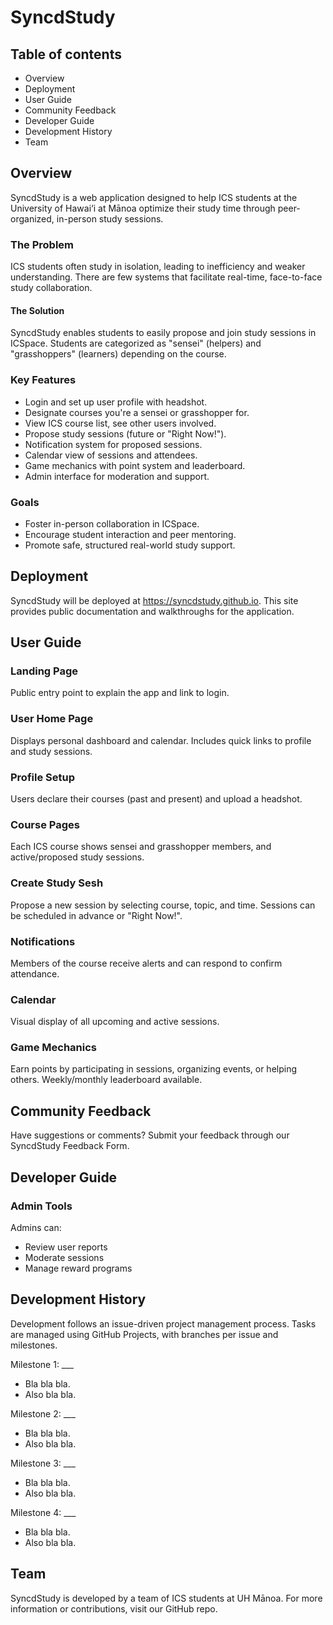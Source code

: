 # SyncdStudy

## Table of contents
- Overview
- Deployment
- User Guide
- Community Feedback
- Developer Guide
- Development History
- Team

## Overview

SyncdStudy is a web application designed to help ICS students at the University of Hawai‘i at Mānoa optimize their study time through peer-organized, in-person study sessions.

### The Problem

ICS students often study in isolation, leading to inefficiency and weaker understanding. There are few systems that facilitate real-time, face-to-face study collaboration.

#### The Solution

SyncdStudy enables students to easily propose and join study sessions in ICSpace. Students are categorized as "sensei" (helpers) and "grasshoppers" (learners) depending on the course.

### Key Features

- Login and set up user profile with headshot.
- Designate courses you're a sensei or grasshopper for.
- View ICS course list, see other users involved.
- Propose study sessions (future or "Right Now!").
- Notification system for proposed sessions.
- Calendar view of sessions and attendees.
- Game mechanics with point system and leaderboard.
- Admin interface for moderation and support.

### Goals

- Foster in-person collaboration in ICSpace.
- Encourage student interaction and peer mentoring.
- Promote safe, structured real-world study support.

## Deployment

SyncdStudy will be deployed at https://syncdstudy.github.io. This site provides public documentation and walkthroughs for the application.

## User Guide

### Landing Page

Public entry point to explain the app and link to login.

### User Home Page

Displays personal dashboard and calendar. Includes quick links to profile and study sessions.

### Profile Setup

Users declare their courses (past and present) and upload a headshot.

### Course Pages

Each ICS course shows sensei and grasshopper members, and active/proposed study sessions.

### Create Study Sesh

Propose a new session by selecting course, topic, and time. Sessions can be scheduled in advance or "Right Now!".

### Notifications

Members of the course receive alerts and can respond to confirm attendance.

### Calendar

Visual display of all upcoming and active sessions.

### Game Mechanics

Earn points by participating in sessions, organizing events, or helping others. Weekly/monthly leaderboard available.

## Community Feedback

Have suggestions or comments? Submit your feedback through our SyncdStudy Feedback Form.

## Developer Guide

### Admin Tools

Admins can:
- Review user reports
- Moderate sessions
- Manage reward programs

## Development History

Development follows an issue-driven project management process. Tasks are managed using GitHub Projects, with branches per issue and milestones.

Milestone 1: ___

- Bla bla bla.
- Also bla bla.

Milestone 2: ___

- Bla bla bla.
- Also bla bla.

Milestone 3: ___

- Bla bla bla.
- Also bla bla.

Milestone 4: ___

- Bla bla bla.
- Also bla bla.


## Team

SyncdStudy is developed by a team of ICS students at UH Mānoa. For more information or contributions, visit our GitHub repo.

